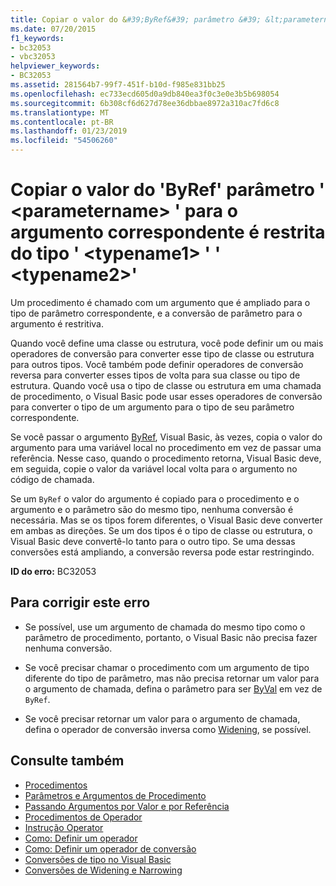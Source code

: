 ```yaml
---
title: Copiar o valor do &#39;ByRef&#39; parâmetro &#39; &lt;parametername&gt; &#39; para o argumento correspondente é restrita do tipo &#39; &lt;typename1&gt; &#39; &#39; &lt;typename2&gt;&#39;
ms.date: 07/20/2015
f1_keywords:
- bc32053
- vbc32053
helpviewer_keywords:
- BC32053
ms.assetid: 281564b7-99f7-451f-b10d-f985e831bb25
ms.openlocfilehash: ec733ecd605d0a9db840ea3f0c3e0e3b5b698054
ms.sourcegitcommit: 6b308cf6d627d78ee36dbbae8972a310ac7fd6c8
ms.translationtype: MT
ms.contentlocale: pt-BR
ms.lasthandoff: 01/23/2019
ms.locfileid: "54506260"
---
```

# <a name="copying-the-value-of-39byref39-parameter-39ltparameternamegt39-back-to-the-matching-argument-narrows-from-type-39lttypename1gt39-to-type-39lttypename2gt39"></a>Copiar o valor do &#39;ByRef&#39; parâmetro &#39; &lt;parametername&gt; &#39; para o argumento correspondente é restrita do tipo &#39; &lt;typename1&gt; &#39; &#39; &lt;typename2&gt;&#39;
Um procedimento é chamado com um argumento que é ampliado para o tipo de parâmetro correspondente, e a conversão de parâmetro para o argumento é restritiva.  
  
 Quando você define uma classe ou estrutura, você pode definir um ou mais operadores de conversão para converter esse tipo de classe ou estrutura para outros tipos. Você também pode definir operadores de conversão reversa para converter esses tipos de volta para sua classe ou tipo de estrutura. Quando você usa o tipo de classe ou estrutura em uma chamada de procedimento, o Visual Basic pode usar esses operadores de conversão para converter o tipo de um argumento para o tipo de seu parâmetro correspondente.  
  
 Se você passar o argumento [ByRef](../../../visual-basic/language-reference/modifiers/byref.md), Visual Basic, às vezes, copia o valor do argumento para uma variável local no procedimento em vez de passar uma referência. Nesse caso, quando o procedimento retorna, Visual Basic deve, em seguida, copie o valor da variável local volta para o argumento no código de chamada.  
  
 Se um `ByRef` o valor do argumento é copiado para o procedimento e o argumento e o parâmetro são do mesmo tipo, nenhuma conversão é necessária. Mas se os tipos forem diferentes, o Visual Basic deve converter em ambas as direções. Se um dos tipos é o tipo de classe ou estrutura, o Visual Basic deve convertê-lo tanto para o outro tipo. Se uma dessas conversões está ampliando, a conversão reversa pode estar restringindo.  
  
 **ID do erro:** BC32053  
  
## <a name="to-correct-this-error"></a>Para corrigir este erro  
  
-   Se possível, use um argumento de chamada do mesmo tipo como o parâmetro de procedimento, portanto, o Visual Basic não precisa fazer nenhuma conversão.  
  
-   Se você precisar chamar o procedimento com um argumento de tipo diferente do tipo de parâmetro, mas não precisa retornar um valor para o argumento de chamada, defina o parâmetro para ser [ByVal](../../../visual-basic/language-reference/modifiers/byval.md) em vez de `ByRef`.  
  
-   Se você precisar retornar um valor para o argumento de chamada, defina o operador de conversão inversa como [Widening](../../../visual-basic/language-reference/modifiers/widening.md), se possível.  
  
## <a name="see-also"></a>Consulte também
- [Procedimentos](../../../visual-basic/programming-guide/language-features/procedures/index.md)
- [Parâmetros e Argumentos de Procedimento](../../../visual-basic/programming-guide/language-features/procedures/procedure-parameters-and-arguments.md)
- [Passando Argumentos por Valor e por Referência](../../../visual-basic/programming-guide/language-features/procedures/passing-arguments-by-value-and-by-reference.md)
- [Procedimentos de Operador](../../../visual-basic/programming-guide/language-features/procedures/operator-procedures.md)
- [Instrução Operator](../../../visual-basic/language-reference/statements/operator-statement.md)
- [Como: Definir um operador](../../../visual-basic/programming-guide/language-features/procedures/how-to-define-an-operator.md)
- [Como: Definir um operador de conversão](../../../visual-basic/programming-guide/language-features/procedures/how-to-define-a-conversion-operator.md)
- [Conversões de tipo no Visual Basic](../../../visual-basic/programming-guide/language-features/data-types/type-conversions.md)
- [Conversões de Widening e Narrowing](../../../visual-basic/programming-guide/language-features/data-types/widening-and-narrowing-conversions.md)
